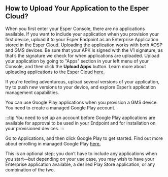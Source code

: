 ## How to Upload Your Application to the Esper Cloud? 

When you first enter your Esper Console, there are no applications available. If you want to include your application when you provision your first device, upload it to your Esper Endpoint as an Enterprise Application stored in the Esper Cloud. Uploading the application works with both AOSP and GMS devices. Be sure that your APK is signed with the V1 signature, as that’s the signature we check for when applications are uploaded. Upload your application by going to "Apps" section in your left menu of your Console, and then click the **Upload Apps** button. Learn more about uploading applications to the Esper Cloud [here.](../apps/upload-apps.md)

If you're feeling adventurous, upload several versions of your application, try to push new versions to your device, and explore Esper’s application management capabilities.

You can use Google Play applications when you provision a GMS device. You need to create a managed Google Play account.

:::tip
You need to set up an account before Google Play applications are available for approval to be used in your Endpoint and for installation on your provisioned devices.
:::

Go to Applications, and then click Google Play to get started. Find out more about enrolling in managed Google Play [here.](../apps/googleplaysignup.md)

This is an optional step; you don’t have to include any applications when you start—but depending on your use case, you may wish to have your Enterprise application available, a desired Play Store application, or any combination of the two.
